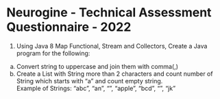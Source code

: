 # Neurogine - Technical Assessment Questionnaire - 2022

1. Using Java 8 Map Functional, Stream and Collectors, Create a Java program for the following:
<ol type="a">
    <li>Convert string to uppercase and join them with comma(,)</li>
    <li>Create a List with String more than 2 characters and count number of String which starts with “a” and count empty string.<br>Example of Strings: “abc”, “an”, “”, “apple”, “bcd”, “”, “jk”</li>
</ol>
